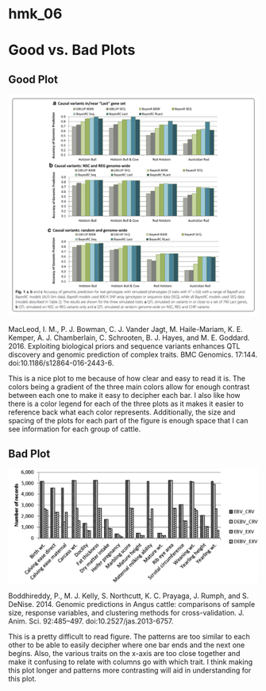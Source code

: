 # hmk_06

# Good vs. Bad Plots

## Good Plot

![good_plot](hmk_06_goodplot.png)

MacLeod, I. M., P. J. Bowman, C. J. Vander Jagt, M. Haile-Mariam, K. E.
Kemper, A. J. Chamberlain, C. Schrooten, B. J. Hayes, and M. E. Goddard.
2016. Exploiting biological priors and sequence variants enhances QTL
discovery and genomic prediction of complex traits. BMC Genomics.
17:144. doi:10.1186/s12864-016-2443-6.

This is a nice plot to me because of how clear and easy to read it is.
The colors being a gradient of the three main colors allow for enough
contrast between each one to make it easy to decipher each bar. I also
like how there is a color legend for each of the three plots as it makes
it easier to reference back what each color represents. Additionally,
the size and spacing of the plots for each part of the figure is enough
space that I can see information for each group of cattle.

## Bad Plot

![bad_plot](hmk_06_badplot.png)

Boddhireddy, P., M. J. Kelly, S. Northcutt, K. C. Prayaga, J. Rumph, and
S. DeNise. 2014. Genomic predictions in Angus cattle: comparisons of
sample size, response variables, and clustering methods for
cross-validation. J. Anim. Sci. 92:485–497. doi:10.2527/jas.2013-6757.

This is a pretty difficult to read figure. The patterns are too similar
to each other to be able to easily decipher where one bar ends and the
next one begins. Also, the various traits on the x-axis are too close
together and make it confusing to relate with columns go with which
trait. I think making this plot longer and patterns more contrasting
will aid in understanding for this plot.
